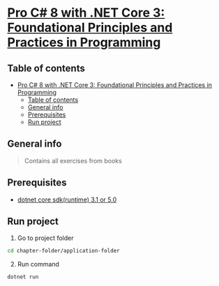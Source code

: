 # [Pro C# 8 with .NET Core 3: Foundational Principles and Practices in Programming](https://www.apress.com/gp/book/9781484257555)

## Table of contents
- [Pro C# 8 with .NET Core 3: Foundational Principles and Practices in Programming](#pro-c-8-with-net-core-3-foundational-principles-and-practices-in-programming)
  - [Table of contents](#table-of-contents)
  - [General info](#general-info)
  - [Prerequisites](#prerequisites)
  - [Run project](#run-project)

## General info
> Contains all exercises from books

## Prerequisites
* [dotnet core sdk(runtime) 3.1 or 5.0](https://dotnet.microsoft.com/download)

## Run project
1. Go to project folder
```bash
cd chapter-folder/application-folder
```
2. Run command
```bash
dotnet run
```
